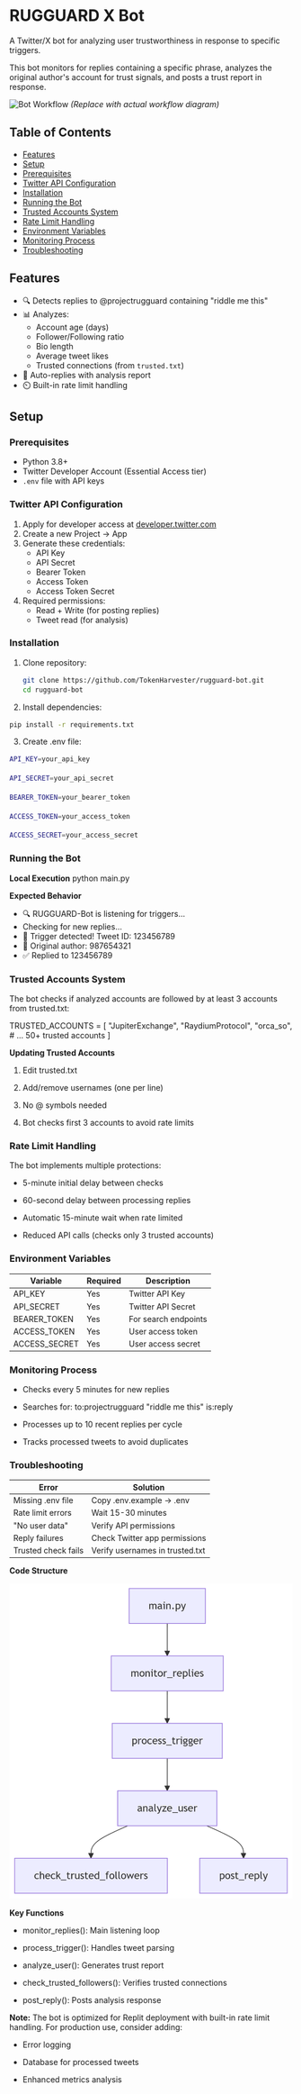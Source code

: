 # RUGGUARD X Bot
A Twitter/X bot for analyzing user trustworthiness in response to specific triggers.

This bot monitors for replies containing a specific phrase, analyzes the original
author's account for trust signals, and posts a trust report in response.

![Bot Workflow](https://via.placeholder.com/600x400?text=RUGGUARD+Bot+Workflow) *(Replace with actual workflow diagram)*

## Table of Contents
- [Features](#features)
- [Setup](#setup)
- [Prerequisites](#prerequisites)
- [Twitter API Configuration](#twitter-api-configuration)
- [Installation](#installation)
- [Running the Bot](#running-the-bot)
- [Trusted Accounts System](#trusted-accounts-system)
- [Rate Limit Handling](#rate-limit-handling)
- [Environment Variables](#environment-variables)
- [Monitoring Process](#monitoring-process)
- [Troubleshooting](#troubleshooting)

## Features
- 🔍 Detects replies to @projectrugguard containing "riddle me this"
- 📊 Analyzes:
  - Account age (days)
  - Follower/Following ratio
  - Bio length
  - Average tweet likes
  - Trusted connections (from `trusted.txt`)
- 🤖 Auto-replies with analysis report
- ⏲️ Built-in rate limit handling

## Setup

### Prerequisites
- Python 3.8+
- Twitter Developer Account (Essential Access tier)
- `.env` file with API keys

### Twitter API Configuration
1. Apply for developer access at [developer.twitter.com](https://developer.twitter.com)
2. Create a new Project → App
3. Generate these credentials:
   - API Key
   - API Secret
   - Bearer Token
   - Access Token
   - Access Token Secret
4. Required permissions:
   - Read + Write (for posting replies)
   - Tweet read (for analysis)

### Installation
1. Clone repository:
   ```bash
   git clone https://github.com/TokenHarvester/rugguard-bot.git
   cd rugguard-bot

2. Install dependencies:
```bash   
pip install -r requirements.txt
```
3. Create .env file:
```bash   
API_KEY=your_api_key

API_SECRET=your_api_secret

BEARER_TOKEN=your_bearer_token

ACCESS_TOKEN=your_access_token

ACCESS_SECRET=your_access_secret
```
### Running the Bot

**Local Execution**
python main.py

**Expected Behavior**

- 🔍 RUGGUARD-Bot is listening for triggers...
- Checking for new replies...
- 🚨 Trigger detected! Tweet ID: 123456789
- 👤 Original author: 987654321
- ✅ Replied to 123456789

### Trusted Accounts System
The bot checks if analyzed accounts are followed by at least 3 accounts from trusted.txt:

TRUSTED_ACCOUNTS = [
    "JupiterExchange",
    "RaydiumProtocol",
    "orca_so",
    # ... 50+ trusted accounts
]

**Updating Trusted Accounts**
1. Edit trusted.txt

2. Add/remove usernames (one per line)

3. No @ symbols needed

4. Bot checks first 3 accounts to avoid rate limits
   
### Rate Limit Handling
The bot implements multiple protections:

- 5-minute initial delay between checks

- 60-second delay between processing replies

- Automatic 15-minute wait when rate limited

- Reduced API calls (checks only 3 trusted accounts)

### Environment Variables

| Variable        | Required | Description          |
|-----------------|----------|----------------------|
| API_KEY         | Yes      | Twitter API Key      |
| API_SECRET      | Yes      | Twitter API Secret   |
| BEARER_TOKEN    | Yes      | For search endpoints |
| ACCESS_TOKEN    | Yes      | User access token    |
| ACCESS_SECRET   | Yes      | User access secret   |

### Monitoring Process
- Checks every 5 minutes for new replies

- Searches for: to:projectrugguard "riddle me this" is:reply

- Processes up to 10 recent replies per cycle

- Tracks processed tweets to avoid duplicates

### Troubleshooting
| Error               | Solution                        |
|---------------------|---------------------------------|
| Missing .env file   | Copy .env.example → .env        | 
| Rate limit errors   | Wait 15-30 minutes              | 
| "No user data"      | Verify API permissions          |
| Reply failures      | Check Twitter app permissions   |
| Trusted check fails | Verify usernames in trusted.txt |

**Code Structure**

![Code Structure image](https://github.com/TokenHarvester/rugguard-bot/blob/main/code%20structure%20image.png)

**Key Functions**
- monitor_replies(): Main listening loop

- process_trigger(): Handles tweet parsing

- analyze_user(): Generates trust report

- check_trusted_followers(): Verifies trusted connections

- post_reply(): Posts analysis response

**Note:** The bot is optimized for Replit deployment with built-in rate limit handling. For production use, consider adding:

- Error logging

- Database for processed tweets

- Enhanced metrics analysis
